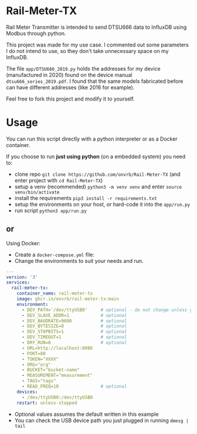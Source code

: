 # Rail-Meter-TX
Rail Meter Transmitter is intended to send DTSU666 data to InfluxDB using Modbus through python.

This project was made for my use case. I commented out some parameters I do not intend to use, so they don't take unnecessary space on my InfluxDB.

The file `app/DTSU666_2019.py` holds the addresses for my device (manufactured in 2020) found on the device manual `dtsu666_series_2019.pdf`. I found that the same models fabricated before can have different addresses (like 2016 for example).

Feel free to fork this project and modify it to yourself.

# Usage

You can run this script directly with a python interpreter or as a Docker container.

If you choose to run **just using python** (on a embedded system) you need to:
- clone repo `git clone https://github.com/onvrb/Rail-Meter-TX` (and enter project with `cd Rail-Meter-TX`)
- setup a venv (recommended) `python3 -m venv venv` and enter `source venv/bin/activate`
- install the requirements `pip3 install -r requirements.txt` 
- setup the environments on your host, or hard-code it into the `app/run.py`
- run script `python3 app/run.py`

## or

Using Docker:

- Create a `docker-compose.yml` file:
- Change the environments to suit your needs and run.

```yml
---
version: '3'
services:
  rail-meter-tx:
    container_name: rail-meter-tx
    image: ghcr.io/onvrb/rail-meter-tx:main
    environment:
      - DEV_PATH='/dev/ttyUSB0'     # optional - do not change unless you know what you're doing
      - DEV_SLAVE_ADDR=1            # optional
      - DEV_BAUDRATE=9600           # optional
      - DEV_BYTESIZE=8              # optional
      - DEV_STOPBITS=1              # optional
      - DEV_TIMEOUT=1               # optional
      - DRY_RUN=0                   # optional
      - URL=http://localhost:8086
      - PORT=80
      - TOKEN="XXXX"
      - ORG="org"
      - BUCKET="bucket-name"
      - MEASUREMENT="measurement"
      - TAGS="tags"
      - READ_FREQ=10                # optional
    devices:
      - /dev/ttyUSB0:/dev/ttyUSB0
    restart: unless-stopped
```
- Optional values assumes the default written in this example
- You can check the USB device path you just plugged in running `dmesg | tail`
